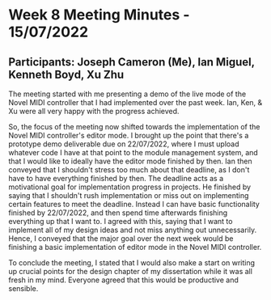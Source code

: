 # Week 8 Meeting Minutes - 15/07/2022
## Participants: Joseph Cameron (Me), Ian Miguel, Kenneth Boyd, Xu Zhu

The meeting started with me presenting a demo of the live mode of the Novel MIDI controller that I had implemented over the past week. Ian, Ken, & Xu were all very happy with the progress achieved.

So, the focus of the meeting now shifted towards the implementation of the Novel MIDI controller's editor mode. I brought up the point that there's a prototype demo deliverable due on 22/07/2022, where I must upload whatever code I have at that point to the module management system, and that I would like to ideally have the editor mode finished by then. Ian then conveyed that I shouldn't stress too much about that deadline, as I don't have to have everything finished by then. The deadline acts as a motivational goal for implementation progress in projects. He finished by saying that I shouldn't rush implementation or miss out on implementing certain features to meet the deadline. Instead I can have basic functionality finished by 22/07/2022, and then spend time afterwards finishing everything up that I want to. I agreed with this, saying that I want to implement all of my design ideas and not miss anything out unnecessarily. Hence, I conveyed that the major goal over the next week would be finishing a basic implementation of editor mode in the Novel MIDI controller.

To conclude the meeting, I stated that I would also make a start on writing up crucial points for the design chapter of my dissertation while it was all fresh in my mind. Everyone agreed that this would be productive and sensible.